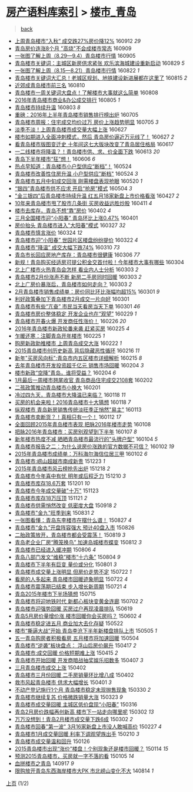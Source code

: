 [房产语料库索引](../../README.md)  > [楼市_青岛](楼市_青岛.md)
====
> [back](../README.md)

- [上周青岛楼市“入秋” 成交跌27%房价降12%](http://jkwz.applinzi.com/ittc/6876996285168616452.html#%E4%B8%8A%E5%91%A8%E9%9D%92%E5%B2%9B%E6%A5%BC%E5%B8%82%E2%80%9C%E5%85%A5%E7%A7%8B%E2%80%9D+%E6%88%90%E4%BA%A4%E8%B7%8C27%25%E6%88%BF%E4%BB%B7%E9%99%8D12%25) 160912 *29* 
- [青岛房价连涨8个月 &quot;高烧&quot;不会成楼市常态](http://jkwz.applinzi.com/ittc/6875780658647008261.html#%E9%9D%92%E5%B2%9B%E6%88%BF%E4%BB%B7%E8%BF%9E%E6%B6%A88%E4%B8%AA%E6%9C%88+%26quot%3B%E9%AB%98%E7%83%A7%26quot%3B%E4%B8%8D%E4%BC%9A%E6%88%90%E6%A5%BC%E5%B8%82%E5%B8%B8%E6%80%81) 160909  
- [一张图了解上周（8.29—9.4）青岛楼市行情](http://jkwz.applinzi.com/ittc/6874416253896229892.html#%E4%B8%80%E5%BC%A0%E5%9B%BE%E4%BA%86%E8%A7%A3%E4%B8%8A%E5%91%A8%EF%BC%888.29%E2%80%949.4%EF%BC%89%E9%9D%92%E5%B2%9B%E6%A5%BC%E5%B8%82%E8%A1%8C%E6%83%85) 160905  
- [青岛楼市关键词：主城区新房供求紧张 欢乐滨海城建设重新启动](http://jkwz.applinzi.com/ittc/6871784428233294852.html#%E9%9D%92%E5%B2%9B%E6%A5%BC%E5%B8%82%E5%85%B3%E9%94%AE%E8%AF%8D%EF%BC%9A%E4%B8%BB%E5%9F%8E%E5%8C%BA%E6%96%B0%E6%88%BF%E4%BE%9B%E6%B1%82%E7%B4%A7%E5%BC%A0+%E6%AC%A2%E4%B9%90%E6%BB%A8%E6%B5%B7%E5%9F%8E%E5%BB%BA%E8%AE%BE%E9%87%8D%E6%96%B0%E5%90%AF%E5%8A%A8) 160829 *5* 
- [一张图了解上周（8.15—8.21）青岛楼市行情](http://jkwz.applinzi.com/ittc/6869235555279307781.html#%E4%B8%80%E5%BC%A0%E5%9B%BE%E4%BA%86%E8%A7%A3%E4%B8%8A%E5%91%A8%EF%BC%888.15%E2%80%948.21%EF%BC%89%E9%9D%92%E5%B2%9B%E6%A5%BC%E5%B8%82%E8%A1%8C%E6%83%85) 160822 *1* 
- [青岛楼市关键词大汇总！老城区规划、地铁建设新进展都在这里了](http://jkwz.applinzi.com/ittc/6866533016549196804.html#%E9%9D%92%E5%B2%9B%E6%A5%BC%E5%B8%82%E5%85%B3%E9%94%AE%E8%AF%8D%E5%A4%A7%E6%B1%87%E6%80%BB%EF%BC%81%E8%80%81%E5%9F%8E%E5%8C%BA%E8%A7%84%E5%88%92%E3%80%81%E5%9C%B0%E9%93%81%E5%BB%BA%E8%AE%BE%E6%96%B0%E8%BF%9B%E5%B1%95%E9%83%BD%E5%9C%A8%E8%BF%99%E9%87%8C%E4%BA%86) 160815 *2* 
- [近郊成青岛楼市前三名](http://jkwz.applinzi.com/ittc/6864687327410127876.html#%E8%BF%91%E9%83%8A%E6%88%90%E9%9D%92%E5%B2%9B%E6%A5%BC%E5%B8%82%E5%89%8D%E4%B8%89%E5%90%8D) 160810  
- [青岛楼市一周关键词大盘点！了解楼市大事就这么简单](http://jkwz.applinzi.com/ittc/6864027125761442820.html#%E9%9D%92%E5%B2%9B%E6%A5%BC%E5%B8%82%E4%B8%80%E5%91%A8%E5%85%B3%E9%94%AE%E8%AF%8D%E5%A4%A7%E7%9B%98%E7%82%B9%EF%BC%81%E4%BA%86%E8%A7%A3%E6%A5%BC%E5%B8%82%E5%A4%A7%E4%BA%8B%E5%B0%B1%E8%BF%99%E4%B9%88%E7%AE%80%E5%8D%95) 160808  
- [2016年青岛楼市商业&amp;办公成交排行](http://jkwz.applinzi.com/ittc/6862875929201869828.html#2016%E5%B9%B4%E9%9D%92%E5%B2%9B%E6%A5%BC%E5%B8%82%E5%95%86%E4%B8%9A%26amp%3B%E5%8A%9E%E5%85%AC%E6%88%90%E4%BA%A4%E6%8E%92%E8%A1%8C) 160805 *1* 
- [青岛楼市持续升温](http://jkwz.applinzi.com/ittc/6862146987717297157.html#%E9%9D%92%E5%B2%9B%E6%A5%BC%E5%B8%82%E6%8C%81%E7%BB%AD%E5%8D%87%E6%B8%A9) 160803 *8* 
- [重磅：2016年上半年青岛楼市销售排行榜出炉](http://jkwz.applinzi.com/ittc/6851308118310650884.html#%E9%87%8D%E7%A3%85%EF%BC%9A2016%E5%B9%B4%E4%B8%8A%E5%8D%8A%E5%B9%B4%E9%9D%92%E5%B2%9B%E6%A5%BC%E5%B8%82%E9%94%80%E5%94%AE%E6%8E%92%E8%A1%8C%E6%A6%9C%E5%87%BA%E7%82%89) 160705  
- [青岛楼市周报：住宅成交均价过万 房价上涨趋势明显](http://jkwz.applinzi.com/ittc/6851293487567471620.html#%E9%9D%92%E5%B2%9B%E6%A5%BC%E5%B8%82%E5%91%A8%E6%8A%A5%EF%BC%9A%E4%BD%8F%E5%AE%85%E6%88%90%E4%BA%A4%E5%9D%87%E4%BB%B7%E8%BF%87%E4%B8%87+%E6%88%BF%E4%BB%B7%E4%B8%8A%E6%B6%A8%E8%B6%8B%E5%8A%BF%E6%98%8E%E6%98%BE) 160705 *3* 
- [淡季不淡！上周青岛楼市成交量大幅上涨](http://jkwz.applinzi.com/ittc/6848477197828097029.html#%E6%B7%A1%E5%AD%A3%E4%B8%8D%E6%B7%A1%EF%BC%81%E4%B8%8A%E5%91%A8%E9%9D%92%E5%B2%9B%E6%A5%BC%E5%B8%82%E6%88%90%E4%BA%A4%E9%87%8F%E5%A4%A7%E5%B9%85%E4%B8%8A%E6%B6%A8) 160627  
- [楼市如期进入全面冲刺模式，然后 青岛房价逼近万元线了！](http://jkwz.applinzi.com/ittc/6848442045135586309.html#%E6%A5%BC%E5%B8%82%E5%A6%82%E6%9C%9F%E8%BF%9B%E5%85%A5%E5%85%A8%E9%9D%A2%E5%86%B2%E5%88%BA%E6%A8%A1%E5%BC%8F%EF%BC%8C%E7%84%B6%E5%90%8E+%E9%9D%92%E5%B2%9B%E6%88%BF%E4%BB%B7%E9%80%BC%E8%BF%91%E4%B8%87%E5%85%83%E7%BA%BF%E4%BA%86%EF%BC%81) 160627 *2* 
- [看青岛楼市版图变迁史 十年间这七大版块改变了青岛居住格局](http://jkwz.applinzi.com/ittc/6844753936413885445.html#%E7%9C%8B%E9%9D%92%E5%B2%9B%E6%A5%BC%E5%B8%82%E7%89%88%E5%9B%BE%E5%8F%98%E8%BF%81%E5%8F%B2+%E5%8D%81%E5%B9%B4%E9%97%B4%E8%BF%99%E4%B8%83%E5%A4%A7%E7%89%88%E5%9D%97%E6%94%B9%E5%8F%98%E4%BA%86%E9%9D%92%E5%B2%9B%E5%B1%85%E4%BD%8F%E6%A0%BC%E5%B1%80) 160617  
- [一二线楼市将降温？！青岛楼市供、求、价全面下跌](http://jkwz.applinzi.com/ittc/6843260999825884165.html#%E4%B8%80%E4%BA%8C%E7%BA%BF%E6%A5%BC%E5%B8%82%E5%B0%86%E9%99%8D%E6%B8%A9%EF%BC%9F%EF%BC%81%E9%9D%92%E5%B2%9B%E6%A5%BC%E5%B8%82%E4%BE%9B%E3%80%81%E6%B1%82%E3%80%81%E4%BB%B7%E5%85%A8%E9%9D%A2%E4%B8%8B%E8%B7%8C) 160613 *20* 
- [青岛下半年楼市“狂”想！](http://jkwz.applinzi.com/ittc/6840659734453289989.html#%E9%9D%92%E5%B2%9B%E4%B8%8B%E5%8D%8A%E5%B9%B4%E6%A5%BC%E5%B8%82%E2%80%9C%E7%8B%82%E2%80%9D%E6%83%B3%EF%BC%81) 160606 *6* 
- [热点早知道：青岛楼市小户型供应“断档”！](http://jkwz.applinzi.com/ittc/6835791664110896133.html#%E7%83%AD%E7%82%B9%E6%97%A9%E7%9F%A5%E9%81%93%EF%BC%9A%E9%9D%92%E5%B2%9B%E6%A5%BC%E5%B8%82%E5%B0%8F%E6%88%B7%E5%9E%8B%E4%BE%9B%E5%BA%94%E2%80%9C%E6%96%AD%E6%A1%A3%E2%80%9D%EF%BC%81) 160524  
- [青岛楼市改善性住房升温 小户型供应&quot;断档&quot;](http://jkwz.applinzi.com/ittc/6835695730043651076.html#%E9%9D%92%E5%B2%9B%E6%A5%BC%E5%B8%82%E6%94%B9%E5%96%84%E6%80%A7%E4%BD%8F%E6%88%BF%E5%8D%87%E6%B8%A9+%E5%B0%8F%E6%88%B7%E5%9E%8B%E4%BE%9B%E5%BA%94%26quot%3B%E6%96%AD%E6%A1%A3%26quot%3B) 160524 *3* 
- [青岛楼市五月中旬成交回涨 刚需楼盘表现抢眼](http://jkwz.applinzi.com/ittc/6834268458627630084.html#%E9%9D%92%E5%B2%9B%E6%A5%BC%E5%B8%82%E4%BA%94%E6%9C%88%E4%B8%AD%E6%97%AC%E6%88%90%E4%BA%A4%E5%9B%9E%E6%B6%A8+%E5%88%9A%E9%9C%80%E6%A5%BC%E7%9B%98%E8%A1%A8%E7%8E%B0%E6%8A%A2%E7%9C%BC) 160520 *1* 
- [“银四”青岛楼市供不应求 开启“抢房”模式](http://jkwz.applinzi.com/ittc/6828357086614127621.html#%E2%80%9C%E9%93%B6%E5%9B%9B%E2%80%9D%E9%9D%92%E5%B2%9B%E6%A5%BC%E5%B8%82%E4%BE%9B%E4%B8%8D%E5%BA%94%E6%B1%82+%E5%BC%80%E5%90%AF%E2%80%9C%E6%8A%A2%E6%88%BF%E2%80%9D%E6%A8%A1%E5%BC%8F) 160504 *3* 
- [&quot;金三银四&quot;后青岛楼市持续升温 红五月18家新盘上市价格看涨](http://jkwz.applinzi.com/ittc/6825654461036758021.html#%26quot%3B%E9%87%91%E4%B8%89%E9%93%B6%E5%9B%9B%26quot%3B%E5%90%8E%E9%9D%92%E5%B2%9B%E6%A5%BC%E5%B8%82%E6%8C%81%E7%BB%AD%E5%8D%87%E6%B8%A9+%E7%BA%A2%E4%BA%94%E6%9C%8818%E5%AE%B6%E6%96%B0%E7%9B%98%E4%B8%8A%E5%B8%82%E4%BB%B7%E6%A0%BC%E7%9C%8B%E6%B6%A8) 160427 *2* 
- [10年来青岛楼市甩了股市几条街 买房收益远胜炒股](http://jkwz.applinzi.com/ittc/6819729226605265925.html#10%E5%B9%B4%E6%9D%A5%E9%9D%92%E5%B2%9B%E6%A5%BC%E5%B8%82%E7%94%A9%E4%BA%86%E8%82%A1%E5%B8%82%E5%87%A0%E6%9D%A1%E8%A1%97+%E4%B9%B0%E6%88%BF%E6%94%B6%E7%9B%8A%E8%BF%9C%E8%83%9C%E7%82%92%E8%82%A1) 160411 *4* 
- [楼市去库存，青岛不想“靠”房价](http://jkwz.applinzi.com/ittc/6816585238163489796.html#%E6%A5%BC%E5%B8%82%E5%8E%BB%E5%BA%93%E5%AD%98%EF%BC%8C%E9%9D%92%E5%B2%9B%E4%B8%8D%E6%83%B3%E2%80%9C%E9%9D%A0%E2%80%9D%E6%88%BF%E4%BB%B7) 160402 *4* 
- [三月全国楼市迎“小阳春” 青岛环比上涨0.47%](http://jkwz.applinzi.com/ittc/6815999659340203012.html#%E4%B8%89%E6%9C%88%E5%85%A8%E5%9B%BD%E6%A5%BC%E5%B8%82%E8%BF%8E%E2%80%9C%E5%B0%8F%E9%98%B3%E6%98%A5%E2%80%9D+%E9%9D%92%E5%B2%9B%E7%8E%AF%E6%AF%94%E4%B8%8A%E6%B6%A80.47%25) 160401  
- [房价抬头 青岛楼市进入&quot;大阳春&quot;模式](http://jkwz.applinzi.com/ittc/6814161965207258116.html#%E6%88%BF%E4%BB%B7%E6%8A%AC%E5%A4%B4+%E9%9D%92%E5%B2%9B%E6%A5%BC%E5%B8%82%E8%BF%9B%E5%85%A5%26quot%3B%E5%A4%A7%E9%98%B3%E6%98%A5%26quot%3B%E6%A8%A1%E5%BC%8F) 160327 *32* 
- [青岛楼市慎言涨价](http://jkwz.applinzi.com/ittc/6813023221980857348.html#%E9%9D%92%E5%B2%9B%E6%A5%BC%E5%B8%82%E6%85%8E%E8%A8%80%E6%B6%A8%E4%BB%B7) 160324 *12* 
- [青岛楼市迎“小阳春” 世园片区楼盘纷纷提价](http://jkwz.applinzi.com/ittc/6812332928981795844.html#%E9%9D%92%E5%B2%9B%E6%A5%BC%E5%B8%82%E8%BF%8E%E2%80%9C%E5%B0%8F%E9%98%B3%E6%98%A5%E2%80%9D+%E4%B8%96%E5%9B%AD%E7%89%87%E5%8C%BA%E6%A5%BC%E7%9B%98%E7%BA%B7%E7%BA%B7%E6%8F%90%E4%BB%B7) 160322 *4* 
- [青岛楼市“降温” 成交大幅下跌74%](http://jkwz.applinzi.com/ittc/6807881660095792133.html#%E9%9D%92%E5%B2%9B%E6%A5%BC%E5%B8%82%E2%80%9C%E9%99%8D%E6%B8%A9%E2%80%9D+%E6%88%90%E4%BA%A4%E5%A4%A7%E5%B9%85%E4%B8%8B%E8%B7%8C74%25) 160310 *73* 
- [青岛市长回应房地产库存：青岛楼市很健康](http://jkwz.applinzi.com/ittc/6806533634072773636.html#%E9%9D%92%E5%B2%9B%E5%B8%82%E9%95%BF%E5%9B%9E%E5%BA%94%E6%88%BF%E5%9C%B0%E4%BA%A7%E5%BA%93%E5%AD%98%EF%BC%9A%E9%9D%92%E5%B2%9B%E6%A5%BC%E5%B8%82%E5%BE%88%E5%81%A5%E5%BA%B7) 160306 *77* 
- [新规！青岛购买经适房可提公积金交首付啦！今年楼市大事有哪些](http://jkwz.applinzi.com/ittc/6805839012711367684.html#%E6%96%B0%E8%A7%84%EF%BC%81%E9%9D%92%E5%B2%9B%E8%B4%AD%E4%B9%B0%E7%BB%8F%E9%80%82%E6%88%BF%E5%8F%AF%E6%8F%90%E5%85%AC%E7%A7%AF%E9%87%91%E4%BA%A4%E9%A6%96%E4%BB%98%E5%95%A6%EF%BC%81%E4%BB%8A%E5%B9%B4%E6%A5%BC%E5%B8%82%E5%A4%A7%E4%BA%8B%E6%9C%89%E5%93%AA%E4%BA%9B) 160304  
- [北上广楼市火热青岛会怎样 看业内人士分析](http://jkwz.applinzi.com/ittc/6805351782918128645.html#%E5%8C%97%E4%B8%8A%E5%B9%BF%E6%A5%BC%E5%B8%82%E7%81%AB%E7%83%AD%E9%9D%92%E5%B2%9B%E4%BC%9A%E6%80%8E%E6%A0%B7+%E7%9C%8B%E4%B8%9A%E5%86%85%E4%BA%BA%E5%A3%AB%E5%88%86%E6%9E%90) 160303 *2* 
- [青岛楼市2月份涨声不断 新房二手房同时回暖](http://jkwz.applinzi.com/ittc/6805281157369299973.html#%E9%9D%92%E5%B2%9B%E6%A5%BC%E5%B8%822%E6%9C%88%E4%BB%BD%E6%B6%A8%E5%A3%B0%E4%B8%8D%E6%96%AD+%E6%96%B0%E6%88%BF%E4%BA%8C%E6%89%8B%E6%88%BF%E5%90%8C%E6%97%B6%E5%9B%9E%E6%9A%96) 160303 *2* 
- [北上广房价暴涨后，青岛楼市如何走向？](http://jkwz.applinzi.com/ittc/6805274835248743429.html#%E5%8C%97%E4%B8%8A%E5%B9%BF%E6%88%BF%E4%BB%B7%E6%9A%B4%E6%B6%A8%E5%90%8E%EF%BC%8C%E9%9D%92%E5%B2%9B%E6%A5%BC%E5%B8%82%E5%A6%82%E4%BD%95%E8%B5%B0%E5%90%91%EF%BC%9F) 160303 *2* 
- [2月青岛楼市销售成绩单：房价同比环比涨幅均超15%](http://jkwz.applinzi.com/ittc/6804670926310343685.html#2%E6%9C%88%E9%9D%92%E5%B2%9B%E6%A5%BC%E5%B8%82%E9%94%80%E5%94%AE%E6%88%90%E7%BB%A9%E5%8D%95%EF%BC%9A%E6%88%BF%E4%BB%B7%E5%90%8C%E6%AF%94%E7%8E%AF%E6%AF%94%E6%B6%A8%E5%B9%85%E5%9D%87%E8%B6%8515%25) 160301 *9* 
- [利好政策叠加下青岛楼市2月成交一片向好](http://jkwz.applinzi.com/ittc/6804584028032205829.html#%E5%88%A9%E5%A5%BD%E6%94%BF%E7%AD%96%E5%8F%A0%E5%8A%A0%E4%B8%8B%E9%9D%92%E5%B2%9B%E6%A5%BC%E5%B8%822%E6%9C%88%E6%88%90%E4%BA%A4%E4%B8%80%E7%89%87%E5%90%91%E5%A5%BD) 160301  
- [青岛楼市有些“亢奋” 市民当天看房当天下单](http://jkwz.applinzi.com/ittc/6804490763148723204.html#%E9%9D%92%E5%B2%9B%E6%A5%BC%E5%B8%82%E6%9C%89%E4%BA%9B%E2%80%9C%E4%BA%A2%E5%A5%8B%E2%80%9D+%E5%B8%82%E6%B0%91%E5%BD%93%E5%A4%A9%E7%9C%8B%E6%88%BF%E5%BD%93%E5%A4%A9%E4%B8%8B%E5%8D%95) 160301 *46* 
- [青岛楼市房价整体稳定 开发企业也在“观望”](http://jkwz.applinzi.com/ittc/6804284721534075908.html#%E9%9D%92%E5%B2%9B%E6%A5%BC%E5%B8%82%E6%88%BF%E4%BB%B7%E6%95%B4%E4%BD%93%E7%A8%B3%E5%AE%9A+%E5%BC%80%E5%8F%91%E4%BC%81%E4%B8%9A%E4%B9%9F%E5%9C%A8%E2%80%9C%E8%A7%82%E6%9C%9B%E2%80%9D) 160229 *1* 
- [青岛楼市开春火爆 开发商任性涨价！](http://jkwz.applinzi.com/ittc/6803063554894726148.html#%E9%9D%92%E5%B2%9B%E6%A5%BC%E5%B8%82%E5%BC%80%E6%98%A5%E7%81%AB%E7%88%86+%E5%BC%80%E5%8F%91%E5%95%86%E4%BB%BB%E6%80%A7%E6%B6%A8%E4%BB%B7%EF%BC%81) 160226 *20* 
- [2016年青岛楼市新政轮番来袭 赶紧买房](http://jkwz.applinzi.com/ittc/6802763290358842372.html#2016%E5%B9%B4%E9%9D%92%E5%B2%9B%E6%A5%BC%E5%B8%82%E6%96%B0%E6%94%BF%E8%BD%AE%E7%95%AA%E6%9D%A5%E8%A2%AD+%E8%B5%B6%E7%B4%A7%E4%B9%B0%E6%88%BF) 160225 *4* 
- [乍暖还寒：注脚青岛开年楼市](http://jkwz.applinzi.com/ittc/6802714241727464453.html#%E4%B9%8D%E6%9A%96%E8%BF%98%E5%AF%92%EF%BC%9A%E6%B3%A8%E8%84%9A%E9%9D%92%E5%B2%9B%E5%BC%80%E5%B9%B4%E6%A5%BC%E5%B8%82) 160225 *1* 
- [购房新政助推楼市 上周青岛成交大涨](http://jkwz.applinzi.com/ittc/6801678831165375493.html#%E8%B4%AD%E6%88%BF%E6%96%B0%E6%94%BF%E5%8A%A9%E6%8E%A8%E6%A5%BC%E5%B8%82+%E4%B8%8A%E5%91%A8%E9%9D%92%E5%B2%9B%E6%88%90%E4%BA%A4%E5%A4%A7%E6%B6%A8) 160222 *1* 
- [2015青岛楼市创历史新高 背后隐藏恶性循环](http://jkwz.applinzi.com/ittc/6799385147426210821.html#2015%E9%9D%92%E5%B2%9B%E6%A5%BC%E5%B8%82%E5%88%9B%E5%8E%86%E5%8F%B2%E6%96%B0%E9%AB%98+%E8%83%8C%E5%90%8E%E9%9A%90%E8%97%8F%E6%81%B6%E6%80%A7%E5%BE%AA%E7%8E%AF) 160216 *11* 
- [新年&quot;买房风向标&quot;:青岛市内五区楼市详细解析](http://jkwz.applinzi.com/ittc/6798950061358711812.html#%E6%96%B0%E5%B9%B4%26quot%3B%E4%B9%B0%E6%88%BF%E9%A3%8E%E5%90%91%E6%A0%87%26quot%3B%3A%E9%9D%92%E5%B2%9B%E5%B8%82%E5%86%85%E4%BA%94%E5%8C%BA%E6%A5%BC%E5%B8%82%E8%AF%A6%E7%BB%86%E8%A7%A3%E6%9E%90) 160215 *8* 
- [去年青岛楼市开发投资超千亿元 销售市场回暖](http://jkwz.applinzi.com/ittc/6795025167214445572.html#%E5%8E%BB%E5%B9%B4%E9%9D%92%E5%B2%9B%E6%A5%BC%E5%B8%82%E5%BC%80%E5%8F%91%E6%8A%95%E8%B5%84%E8%B6%85%E5%8D%83%E4%BA%BF%E5%85%83+%E9%94%80%E5%94%AE%E5%B8%82%E5%9C%BA%E5%9B%9E%E6%9A%96) 160204 *3* 
- [楼市新政“空降”青岛，谁将受益？](http://jkwz.applinzi.com/ittc/6794762612709524484.html#%E6%A5%BC%E5%B8%82%E6%96%B0%E6%94%BF%E2%80%9C%E7%A9%BA%E9%99%8D%E2%80%9D%E9%9D%92%E5%B2%9B%EF%BC%8C%E8%B0%81%E5%B0%86%E5%8F%97%E7%9B%8A%EF%BC%9F) 160204 *6* 
- [1月最后一周楼市翘尾收官 青岛商品住宅成交2108套](http://jkwz.applinzi.com/ittc/6794258545600103429.html#1%E6%9C%88%E6%9C%80%E5%90%8E%E4%B8%80%E5%91%A8%E6%A5%BC%E5%B8%82%E7%BF%98%E5%B0%BE%E6%94%B6%E5%AE%98+%E9%9D%92%E5%B2%9B%E5%95%86%E5%93%81%E4%BD%8F%E5%AE%85%E6%88%90%E4%BA%A42108%E5%A5%97) 160202  
- [二孩政策推动青岛楼市小换大](http://jkwz.applinzi.com/ittc/6793915270397690884.html#%E4%BA%8C%E5%AD%A9%E6%94%BF%E7%AD%96%E6%8E%A8%E5%8A%A8%E9%9D%92%E5%B2%9B%E6%A5%BC%E5%B8%82%E5%B0%8F%E6%8D%A2%E5%A4%A7) 160201  
- [冷过四九天，青岛楼市大降温已来临？](http://jkwz.applinzi.com/ittc/6788697484331320324.html#%E5%86%B7%E8%BF%87%E5%9B%9B%E4%B9%9D%E5%A4%A9%EF%BC%8C%E9%9D%92%E5%B2%9B%E6%A5%BC%E5%B8%82%E5%A4%A7%E9%99%8D%E6%B8%A9%E5%B7%B2%E6%9D%A5%E4%B8%B4%EF%BC%9F) 160118 *11* 
- [买房的机会来啦！2016青岛楼市十大猜想](http://jkwz.applinzi.com/ittc/6788577967789835269.html#%E4%B9%B0%E6%88%BF%E7%9A%84%E6%9C%BA%E4%BC%9A%E6%9D%A5%E5%95%A6%EF%BC%812016%E9%9D%92%E5%B2%9B%E6%A5%BC%E5%B8%82%E5%8D%81%E5%A4%A7%E7%8C%9C%E6%83%B3) 160118 *7* 
- [纵观楼市 青岛新房销售传统淡旺季正悄然&quot;易主&quot;](http://jkwz.applinzi.com/ittc/6786694012815803396.html#%E7%BA%B5%E8%A7%82%E6%A5%BC%E5%B8%82+%E9%9D%92%E5%B2%9B%E6%96%B0%E6%88%BF%E9%94%80%E5%94%AE%E4%BC%A0%E7%BB%9F%E6%B7%A1%E6%97%BA%E5%AD%A3%E6%AD%A3%E6%82%84%E7%84%B6%26quot%3B%E6%98%93%E4%B8%BB%26quot%3B) 160113  
- [青岛楼市卖断货？！真相只有一个！](http://jkwz.applinzi.com/ittc/6786530277350441989.html#%E9%9D%92%E5%B2%9B%E6%A5%BC%E5%B8%82%E5%8D%96%E6%96%AD%E8%B4%A7%EF%BC%9F%EF%BC%81%E7%9C%9F%E7%9B%B8%E5%8F%AA%E6%9C%89%E4%B8%80%E4%B8%AA%EF%BC%81) 160112 *17* 
- [全面回顾2015年青岛楼市表现 把脉2016年楼市走势](http://jkwz.applinzi.com/ittc/6784892848583476229.html#%E5%85%A8%E9%9D%A2%E5%9B%9E%E9%A1%BE2015%E5%B9%B4%E9%9D%92%E5%B2%9B%E6%A5%BC%E5%B8%82%E8%A1%A8%E7%8E%B0+%E6%8A%8A%E8%84%892016%E5%B9%B4%E6%A5%BC%E5%B8%82%E8%B5%B0%E5%8A%BF) 160108  
- [把脉2016年青岛楼市：买房别观望到下半年](http://jkwz.applinzi.com/ittc/6784610514101601284.html#%E6%8A%8A%E8%84%892016%E5%B9%B4%E9%9D%92%E5%B2%9B%E6%A5%BC%E5%B8%82%EF%BC%9A%E4%B9%B0%E6%88%BF%E5%88%AB%E8%A7%82%E6%9C%9B%E5%88%B0%E4%B8%8B%E5%8D%8A%E5%B9%B4) 160107 *8* 
- [新年楼市热度不减 晒晒青岛楼市最流行的&quot;头牌户型&quot;](http://jkwz.applinzi.com/ittc/6783338699093967876.html#%E6%96%B0%E5%B9%B4%E6%A5%BC%E5%B8%82%E7%83%AD%E5%BA%A6%E4%B8%8D%E5%87%8F+%E6%99%92%E6%99%92%E9%9D%92%E5%B2%9B%E6%A5%BC%E5%B8%82%E6%9C%80%E6%B5%81%E8%A1%8C%E7%9A%84%26quot%3B%E5%A4%B4%E7%89%8C%E6%88%B7%E5%9E%8B%26quot%3B) 160104 *5* 
- [青岛楼市报告之二：为什么说房价涨跌的官方数据不可信？](http://jkwz.applinzi.com/ittc/6782813794380284933.html#%E9%9D%92%E5%B2%9B%E6%A5%BC%E5%B8%82%E6%8A%A5%E5%91%8A%E4%B9%8B%E4%BA%8C%EF%BC%9A%E4%B8%BA%E4%BB%80%E4%B9%88%E8%AF%B4%E6%88%BF%E4%BB%B7%E6%B6%A8%E8%B7%8C%E7%9A%84%E5%AE%98%E6%96%B9%E6%95%B0%E6%8D%AE%E4%B8%8D%E5%8F%AF%E4%BF%A1%EF%BC%9F) 160102 *19* 
- [2015年青岛楼市成绩单：万科海尔海信位居三甲](http://jkwz.applinzi.com/ittc/6782679310037156868.html#2015%E5%B9%B4%E9%9D%92%E5%B2%9B%E6%A5%BC%E5%B8%82%E6%88%90%E7%BB%A9%E5%8D%95%EF%BC%9A%E4%B8%87%E7%A7%91%E6%B5%B7%E5%B0%94%E6%B5%B7%E4%BF%A1%E4%BD%8D%E5%B1%85%E4%B8%89%E7%94%B2) 160102 *6* 
- [青岛楼市:崂山超越市南成新贵](http://jkwz.applinzi.com/ittc/6778957450560668677.html#%E9%9D%92%E5%B2%9B%E6%A5%BC%E5%B8%82%3A%E5%B4%82%E5%B1%B1%E8%B6%85%E8%B6%8A%E5%B8%82%E5%8D%97%E6%88%90%E6%96%B0%E8%B4%B5) 151223 *1* 
- [2015年青岛楼市风云榜抢先出炉](http://jkwz.applinzi.com/ittc/6777187817956574213.html#2015%E5%B9%B4%E9%9D%92%E5%B2%9B%E6%A5%BC%E5%B8%82%E9%A3%8E%E4%BA%91%E6%A6%9C%E6%8A%A2%E5%85%88%E5%87%BA%E7%82%89) 151218 *2* 
- [青岛楼市今年喜中有忧 明年或后程乏力](http://jkwz.applinzi.com/ittc/6774238379122361348.html#%E9%9D%92%E5%B2%9B%E6%A5%BC%E5%B8%82%E4%BB%8A%E5%B9%B4%E5%96%9C%E4%B8%AD%E6%9C%89%E5%BF%A7+%E6%98%8E%E5%B9%B4%E6%88%96%E5%90%8E%E7%A8%8B%E4%B9%8F%E5%8A%9B) 151210 *3* 
- [青岛楼市库存18.6万套](http://jkwz.applinzi.com/ittc/6770882198014264325.html#%E9%9D%92%E5%B2%9B%E6%A5%BC%E5%B8%82%E5%BA%93%E5%AD%9818.6%E4%B8%87%E5%A5%97) 151201 *10* 
- [青岛楼市今年成交量破&quot;十万&quot;](http://jkwz.applinzi.com/ittc/6767877120747635717.html#%E9%9D%92%E5%B2%9B%E6%A5%BC%E5%B8%82%E4%BB%8A%E5%B9%B4%E6%88%90%E4%BA%A4%E9%87%8F%E7%A0%B4%26quot%3B%E5%8D%81%E4%B8%87%26quot%3B) 151123  
- [青岛楼市库存18万压顶](http://jkwz.applinzi.com/ittc/6767058423976035333.html#%E9%9D%92%E5%B2%9B%E6%A5%BC%E5%B8%82%E5%BA%93%E5%AD%9818%E4%B8%87%E5%8E%8B%E9%A1%B6) 151121 *2* 
- [青岛楼市供需悄然改变 低密度大盘](http://jkwz.applinzi.com/ittc/6743278073136956420.html#%E9%9D%92%E5%B2%9B%E6%A5%BC%E5%B8%82%E4%BE%9B%E9%9C%80%E6%82%84%E7%84%B6%E6%94%B9%E5%8F%98+%E4%BD%8E%E5%AF%86%E5%BA%A6%E5%A4%A7%E7%9B%98) 150918 *2* 
- [青岛楼市&quot;金九&quot;旺季到来](http://jkwz.applinzi.com/ittc/6736588378105168901.html#%E9%9D%92%E5%B2%9B%E6%A5%BC%E5%B8%82%26quot%3B%E9%87%91%E4%B9%9D%26quot%3B%E6%97%BA%E5%AD%A3%E5%88%B0%E6%9D%A5) 150831 *2* 
- [一张图看懂：青岛东李楼市在摆什么谱！](http://jkwz.applinzi.com/ittc/6735124150738322436.html#%E4%B8%80%E5%BC%A0%E5%9B%BE%E7%9C%8B%E6%87%82%EF%BC%9A%E9%9D%92%E5%B2%9B%E4%B8%9C%E6%9D%8E%E6%A5%BC%E5%B8%82%E5%9C%A8%E6%91%86%E4%BB%80%E4%B9%88%E8%B0%B1%EF%BC%81) 150827 *4* 
- [青岛楼市“金九”开盘阵容强大 预计40盘入市](http://jkwz.applinzi.com/ittc/6734868020365050885.html#%E9%9D%92%E5%B2%9B%E6%A5%BC%E5%B8%82%E2%80%9C%E9%87%91%E4%B9%9D%E2%80%9D%E5%BC%80%E7%9B%98%E9%98%B5%E5%AE%B9%E5%BC%BA%E5%A4%A7+%E9%A2%84%E8%AE%A140%E7%9B%98%E5%85%A5%E5%B8%82) 150826  
- [二胎政策放开，青岛楼市都会受震荡！](http://jkwz.applinzi.com/ittc/547650615738133120.html#%E4%BA%8C%E8%83%8E%E6%94%BF%E7%AD%96%E6%94%BE%E5%BC%80%EF%BC%8C%E9%9D%92%E5%B2%9B%E6%A5%BC%E5%B8%82%E9%83%BD%E4%BC%9A%E5%8F%97%E9%9C%87%E8%8D%A1%EF%BC%81) 150819 *3* 
- [青岛老企业厂房“腾笼换鸟” 加速岛城楼市蝶变](http://jkwz.applinzi.com/ittc/547650615695580466.html#%E9%9D%92%E5%B2%9B%E8%80%81%E4%BC%81%E4%B8%9A%E5%8E%82%E6%88%BF%E2%80%9C%E8%85%BE%E7%AC%BC%E6%8D%A2%E9%B8%9F%E2%80%9D+%E5%8A%A0%E9%80%9F%E5%B2%9B%E5%9F%8E%E6%A5%BC%E5%B8%82%E8%9D%B6%E5%8F%98) 150812 *3* 
- [青岛楼市已经进入缓冲期](http://jkwz.applinzi.com/ittc/547650611438834791.html#%E9%9D%92%E5%B2%9B%E6%A5%BC%E5%B8%82%E5%B7%B2%E7%BB%8F%E8%BF%9B%E5%85%A5%E7%BC%93%E5%86%B2%E6%9C%9F) 150806 *4* 
- [青岛八部门发文“维稳”楼市“十六条”](http://jkwz.applinzi.com/ittc/547650615551773916.html#%E9%9D%92%E5%B2%9B%E5%85%AB%E9%83%A8%E9%97%A8%E5%8F%91%E6%96%87%E2%80%9C%E7%BB%B4%E7%A8%B3%E2%80%9D%E6%A5%BC%E5%B8%82%E2%80%9C%E5%8D%81%E5%85%AD%E6%9D%A1%E2%80%9D) 150804 *9* 
- [青岛楼市下半年有巨变 量价或分化](http://jkwz.applinzi.com/ittc/547650611427293722.html#%E9%9D%92%E5%B2%9B%E6%A5%BC%E5%B8%82%E4%B8%8B%E5%8D%8A%E5%B9%B4%E6%9C%89%E5%B7%A8%E5%8F%98+%E9%87%8F%E4%BB%B7%E6%88%96%E5%88%86%E5%8C%96) 150801 *3* 
- [青岛楼市成交量上涨明显 但房价走势不定](http://jkwz.applinzi.com/ittc/547650615017406991.html#%E9%9D%92%E5%B2%9B%E6%A5%BC%E5%B8%82%E6%88%90%E4%BA%A4%E9%87%8F%E4%B8%8A%E6%B6%A8%E6%98%8E%E6%98%BE+%E4%BD%86%E6%88%BF%E4%BB%B7%E8%B5%B0%E5%8A%BF%E4%B8%8D%E5%AE%9A) 150722 *1* 
- [看房的人多起来 青岛楼市回暖迹象明显](http://jkwz.applinzi.com/ittc/547650614974634680.html#%E7%9C%8B%E6%88%BF%E7%9A%84%E4%BA%BA%E5%A4%9A%E8%B5%B7%E6%9D%A5+%E9%9D%92%E5%B2%9B%E6%A5%BC%E5%B8%82%E5%9B%9E%E6%9A%96%E8%BF%B9%E8%B1%A1%E6%98%8E%E6%98%BE) 150722 *4* 
- [青岛楼市震荡期已结束 步入增长新周期](http://jkwz.applinzi.com/ittc/547650611431124102.html#%E9%9D%92%E5%B2%9B%E6%A5%BC%E5%B8%82%E9%9C%87%E8%8D%A1%E6%9C%9F%E5%B7%B2%E7%BB%93%E6%9D%9F+%E6%AD%A5%E5%85%A5%E5%A2%9E%E9%95%BF%E6%96%B0%E5%91%A8%E6%9C%9F) 150721 *4* 
- [青岛2015年楼市下半场猜想](http://jkwz.applinzi.com/ittc/547650611427628922.html#%E9%9D%92%E5%B2%9B2015%E5%B9%B4%E6%A5%BC%E5%B8%82%E4%B8%8B%E5%8D%8A%E5%9C%BA%E7%8C%9C%E6%83%B3) 150715  
- [青岛楼市将迎地铁时代 新都心板块变黄金连廊](http://jkwz.applinzi.com/ittc/547650611427984924.html#%E9%9D%92%E5%B2%9B%E6%A5%BC%E5%B8%82%E5%B0%86%E8%BF%8E%E5%9C%B0%E9%93%81%E6%97%B6%E4%BB%A3+%E6%96%B0%E9%83%BD%E5%BF%83%E6%9D%BF%E5%9D%97%E5%8F%98%E9%BB%84%E9%87%91%E8%BF%9E%E5%BB%8A) 150702 *2* 
- [青岛楼市迎强势回暖 买房过户再现凌晨排队](http://jkwz.applinzi.com/ittc/547650611423877335.html#%E9%9D%92%E5%B2%9B%E6%A5%BC%E5%B8%82%E8%BF%8E%E5%BC%BA%E5%8A%BF%E5%9B%9E%E6%9A%96+%E4%B9%B0%E6%88%BF%E8%BF%87%E6%88%B7%E5%86%8D%E7%8E%B0%E5%87%8C%E6%99%A8%E6%8E%92%E9%98%9F) 150619  
- [青岛5月房价量增价涨 楼市回暖你会买房吗？](http://jkwz.applinzi.com/ittc/547650611413568650.html#%E9%9D%92%E5%B2%9B5%E6%9C%88%E6%88%BF%E4%BB%B7%E9%87%8F%E5%A2%9E%E4%BB%B7%E6%B6%A8+%E6%A5%BC%E5%B8%82%E5%9B%9E%E6%9A%96%E4%BD%A0%E4%BC%9A%E4%B9%B0%E6%88%BF%E5%90%97%EF%BC%9F) 150602 *4* 
- [青岛楼市稳定进五月 商业加大去化存疑](http://jkwz.applinzi.com/ittc/547650611413888246.html#%E9%9D%92%E5%B2%9B%E6%A5%BC%E5%B8%82%E7%A8%B3%E5%AE%9A%E8%BF%9B%E4%BA%94%E6%9C%88+%E5%95%86%E4%B8%9A%E5%8A%A0%E5%A4%A7%E5%8E%BB%E5%8C%96%E5%AD%98%E7%96%91) 150522  
- [楼市“撕逼大战”开始 青岛李沧下半年新楼盘排队上市](http://jkwz.applinzi.com/ittc/547650611411016684.html#%E6%A5%BC%E5%B8%82%E2%80%9C%E6%92%95%E9%80%BC%E5%A4%A7%E6%88%98%E2%80%9D%E5%BC%80%E5%A7%8B+%E9%9D%92%E5%B2%9B%E6%9D%8E%E6%B2%A7%E4%B8%8B%E5%8D%8A%E5%B9%B4%E6%96%B0%E6%A5%BC%E7%9B%98%E6%8E%92%E9%98%9F%E4%B8%8A%E5%B8%82) 150505 *1* 
- [五一青岛购房者积极看房 五月楼市将加速回暖](http://jkwz.applinzi.com/ittc/547650611404312109.html#%E4%BA%94%E4%B8%80%E9%9D%92%E5%B2%9B%E8%B4%AD%E6%88%BF%E8%80%85%E7%A7%AF%E6%9E%81%E7%9C%8B%E6%88%BF+%E4%BA%94%E6%9C%88%E6%A5%BC%E5%B8%82%E5%B0%86%E5%8A%A0%E9%80%9F%E5%9B%9E%E6%9A%96) 150504  
- [青岛楼市“逆袭”板块盘点： 浮山后房价飙升](http://jkwz.applinzi.com/ittc/547650611404761318.html#%E9%9D%92%E5%B2%9B%E6%A5%BC%E5%B8%82%E2%80%9C%E9%80%86%E8%A2%AD%E2%80%9D%E6%9D%BF%E5%9D%97%E7%9B%98%E7%82%B9%EF%BC%9A+%E6%B5%AE%E5%B1%B1%E5%90%8E%E6%88%BF%E4%BB%B7%E9%A3%99%E5%8D%87) 150417 *2* 
- [青岛楼市:成交回暖 价格短期难上涨](http://jkwz.applinzi.com/ittc/547650611399733683.html#%E9%9D%92%E5%B2%9B%E6%A5%BC%E5%B8%82%3A%E6%88%90%E4%BA%A4%E5%9B%9E%E6%9A%96+%E4%BB%B7%E6%A0%BC%E7%9F%AD%E6%9C%9F%E9%9A%BE%E4%B8%8A%E6%B6%A8) 150415 *2* 
- [青岛楼市开始回暖 开发商暗战抽奖娱乐招数多](http://jkwz.applinzi.com/ittc/547650611405156265.html#%E9%9D%92%E5%B2%9B%E6%A5%BC%E5%B8%82%E5%BC%80%E5%A7%8B%E5%9B%9E%E6%9A%96+%E5%BC%80%E5%8F%91%E5%95%86%E6%9A%97%E6%88%98%E6%8A%BD%E5%A5%96%E5%A8%B1%E4%B9%90%E6%8B%9B%E6%95%B0%E5%A4%9A) 150407 *3* 
- [三月青岛楼市成交上涨](http://jkwz.applinzi.com/ittc/547650611396920795.html#%E4%B8%89%E6%9C%88%E9%9D%92%E5%B2%9B%E6%A5%BC%E5%B8%82%E6%88%90%E4%BA%A4%E4%B8%8A%E6%B6%A8) 150402  
- [青岛楼市三月份回暖 二手房销量环比增八成](http://jkwz.applinzi.com/ittc/547650611403983895.html#%E9%9D%92%E5%B2%9B%E6%A5%BC%E5%B8%82%E4%B8%89%E6%9C%88%E4%BB%BD%E5%9B%9E%E6%9A%96+%E4%BA%8C%E6%89%8B%E6%88%BF%E9%94%80%E9%87%8F%E7%8E%AF%E6%AF%94%E5%A2%9E%E5%85%AB%E6%88%90) 150402  
- [救市风起青岛楼市 供求大幅增长](http://jkwz.applinzi.com/ittc/547650611397936471.html#%E6%95%91%E5%B8%82%E9%A3%8E%E8%B5%B7%E9%9D%92%E5%B2%9B%E6%A5%BC%E5%B8%82+%E4%BE%9B%E6%B1%82%E5%A4%A7%E5%B9%85%E5%A2%9E%E9%95%BF) 150401 *3* 
- [不动产登记施行1个月  青岛楼市稳定未现抛售现象](http://jkwz.applinzi.com/ittc/547650611401479786.html#%E4%B8%8D%E5%8A%A8%E4%BA%A7%E7%99%BB%E8%AE%B0%E6%96%BD%E8%A1%8C1%E4%B8%AA%E6%9C%88++%E9%9D%92%E5%B2%9B%E6%A5%BC%E5%B8%82%E7%A8%B3%E5%AE%9A%E6%9C%AA%E7%8E%B0%E6%8A%9B%E5%94%AE%E7%8E%B0%E8%B1%A1) 150330 *2* 
- [青岛楼市继续复苏 价格微跌销量大涨](http://jkwz.applinzi.com/ittc/547650611400235682.html#%E9%9D%92%E5%B2%9B%E6%A5%BC%E5%B8%82%E7%BB%A7%E7%BB%AD%E5%A4%8D%E8%8B%8F+%E4%BB%B7%E6%A0%BC%E5%BE%AE%E8%B7%8C%E9%94%80%E9%87%8F%E5%A4%A7%E6%B6%A8) 150323 *9* 
- [青岛楼市成交量回暖 主城区低价盘现“小阳春”](http://jkwz.applinzi.com/ittc/547650611397025669.html#%E9%9D%92%E5%B2%9B%E6%A5%BC%E5%B8%82%E6%88%90%E4%BA%A4%E9%87%8F%E5%9B%9E%E6%9A%96+%E4%B8%BB%E5%9F%8E%E5%8C%BA%E4%BD%8E%E4%BB%B7%E7%9B%98%E7%8E%B0%E2%80%9C%E5%B0%8F%E9%98%B3%E6%98%A5%E2%80%9D) 150316  
- [青岛2月房价跌幅再创新高 楼市下一站走向哪里呢](http://jkwz.applinzi.com/ittc/547650611395430000.html#%E9%9D%92%E5%B2%9B2%E6%9C%88%E6%88%BF%E4%BB%B7%E8%B7%8C%E5%B9%85%E5%86%8D%E5%88%9B%E6%96%B0%E9%AB%98+%E6%A5%BC%E5%B8%82%E4%B8%8B%E4%B8%80%E7%AB%99%E8%B5%B0%E5%90%91%E5%93%AA%E9%87%8C%E5%91%A2) 150302 *13* 
- [万万没想到！青岛2月楼市成交量下跌6成](http://jkwz.applinzi.com/ittc/547650611394723349.html#%E4%B8%87%E4%B8%87%E6%B2%A1%E6%83%B3%E5%88%B0%EF%BC%81%E9%9D%92%E5%B2%9B2%E6%9C%88%E6%A5%BC%E5%B8%82%E6%88%90%E4%BA%A4%E9%87%8F%E4%B8%8B%E8%B7%8C6%E6%88%90) 150302 *2* 
- [青岛楼市回春&quot;第一波&quot; 3月16家新盘上市没人敢喊高价](http://jkwz.applinzi.com/ittc/547650611395963421.html#%E9%9D%92%E5%B2%9B%E6%A5%BC%E5%B8%82%E5%9B%9E%E6%98%A5%26quot%3B%E7%AC%AC%E4%B8%80%E6%B3%A2%26quot%3B+3%E6%9C%8816%E5%AE%B6%E6%96%B0%E7%9B%98%E4%B8%8A%E5%B8%82%E6%B2%A1%E4%BA%BA%E6%95%A2%E5%96%8A%E9%AB%98%E4%BB%B7) 150227 *4* 
- [青岛楼市1月成交量回暖 利率下调观望族出手](http://jkwz.applinzi.com/ittc/547650611390781534.html#%E9%9D%92%E5%B2%9B%E6%A5%BC%E5%B8%821%E6%9C%88%E6%88%90%E4%BA%A4%E9%87%8F%E5%9B%9E%E6%9A%96+%E5%88%A9%E7%8E%87%E4%B8%8B%E8%B0%83%E8%A7%82%E6%9C%9B%E6%97%8F%E5%87%BA%E6%89%8B) 150210 *3* 
- [青岛楼市成交量温和回升](http://jkwz.applinzi.com/ittc/547650611385423833.html#%E9%9D%92%E5%B2%9B%E6%A5%BC%E5%B8%82%E6%88%90%E4%BA%A4%E9%87%8F%E6%B8%A9%E5%92%8C%E5%9B%9E%E5%8D%87) 150126  
- [2015青岛楼市出现“涨价”楼盘！个别现象还是楼市回暖？](http://jkwz.applinzi.com/ittc/547650611383537825.html#2015%E9%9D%92%E5%B2%9B%E6%A5%BC%E5%B8%82%E5%87%BA%E7%8E%B0%E2%80%9C%E6%B6%A8%E4%BB%B7%E2%80%9D%E6%A5%BC%E7%9B%98%EF%BC%81%E4%B8%AA%E5%88%AB%E7%8E%B0%E8%B1%A1%E8%BF%98%E6%98%AF%E6%A5%BC%E5%B8%82%E5%9B%9E%E6%9A%96%EF%BC%9F) 150114 *15* 
- [预测2015青岛楼市，买房就一字不落的看](http://jkwz.applinzi.com/ittc/547650611383294719.html#%E9%A2%84%E6%B5%8B2015%E9%9D%92%E5%B2%9B%E6%A5%BC%E5%B8%82%EF%BC%8C%E4%B9%B0%E6%88%BF%E5%B0%B1%E4%B8%80%E5%AD%97%E4%B8%8D%E8%90%BD%E7%9A%84%E7%9C%8B) 150105 *14* 
- [血拼楼市之青岛](http://jkwz.applinzi.com/ittc/547650611374536671.html#%E8%A1%80%E6%8B%BC%E6%A5%BC%E5%B8%82%E4%B9%8B%E9%9D%92%E5%B2%9B) 140917 *9* 
- [限购放开青岛东西海岸楼市大PK 市北崂山变化不大](http://jkwz.applinzi.com/ittc/547650611369444455.html#%E9%99%90%E8%B4%AD%E6%94%BE%E5%BC%80%E9%9D%92%E5%B2%9B%E4%B8%9C%E8%A5%BF%E6%B5%B7%E5%B2%B8%E6%A5%BC%E5%B8%82%E5%A4%A7PK+%E5%B8%82%E5%8C%97%E5%B4%82%E5%B1%B1%E5%8F%98%E5%8C%96%E4%B8%8D%E5%A4%A7) 140814 *1* 


 [上页](楼市_青岛.md)           (1/2)